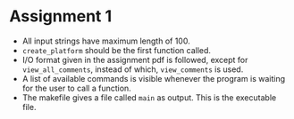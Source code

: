 # Assignment 1

- All input strings have maximum length of 100.
- `create_platform` should be the first function called.
- I/O format given in the assignment pdf is followed, except for `view_all_comments`, instead of which, `view_comments` is used.
- A list of available commands is visible whenever the program is waiting for the user to call a function.
- The makefile gives a file called `main` as output. This is the executable file.
